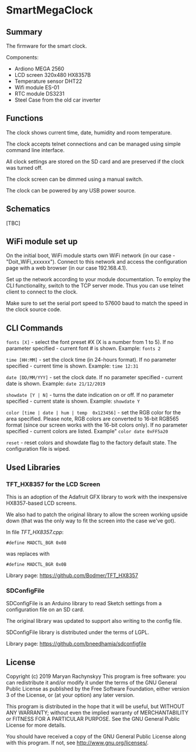 # SmartMegaClock

## Summary

The firmware for the smart clock.

Components:
 * Ardiono MEGA 2560
 * LCD screen 320x480 HX8357B
 * Temperature sensor DHT22
 * Wifi module ES-01
 * RTC module DS3231
 * Steel Case from the old car inverter

## Functions

The clock shows current time, date, humidity and room temperature.

The clock accepts telnet connections and can be managed using simple command line interface.

All clock settings are stored on the SD card and are preserved if the clock was turned off.

The clock screen can be dimmed using a manual switch. 

The clock can be powered by any USB power source.

## Schematics

[TBC]

## WiFi module set up

On the initial boot, WiFi module starts own WiFi network (in our case - "Doit_WiFi_xxxxxx"). Connect to this network and access the configuration page
with a web browser (in our case 192.168.4.1). 

Set up the network according to your module documentation. To employ the CLI functionality, switch to the TCP server mode. Thus you can use telnet client to connect to the clock.

Make sure to set the serial port speed to 57600 baud to match the speed in the clock source code.

## CLI Commands <implementation pending>

`fonts [X]` - select the font preset #X (X is a number from 1 to 5). If no parameter specified - current font # is shown. Example: `fonts 2`

`time [HH:MM]` - set the clock time (in 24-hours format). If no parameter specified - current time is shown. Example: `time 12:31`

`date [DD/MM/YYY]` - set the clock date. If no parameter specified - current date is shown. Example: `date 21/12/2019`

`showdate [Y | N]` - turns the date indication on or off. If no parameter specified - current state is shown. Example: `showdate Y`

`color [time | date | hum | temp  0x123456]` - set the RGB color for the area specified. Please note, RGB colors are converted to 16-bit RGB565 format (since our screen works with the 16-bit colors only). If no parameter specified - current colors are listed.  Example" `color date 0xFF5a20`

`reset` - reset colors and showdate flag to the factory default state. The configuration file is wiped.


## Used Libraries

### TFT_HX8357 for the LCD Screen

This is an adoption of the Adafruit GFX library to work with the inexpensive HX8357-based LCD screens.

We also had to patch the original library to allow the screen working upside down (that was the only way to fit the screen into the case we've got).

In file *TFT_HX8357.cpp*:
 
`#define MADCTL_BGR 0x08`

was replaces with

`#define MADCTL_BGR 0x0B`

Library page: https://github.com/Bodmer/TFT_HX8357

### SDConfigFile

SDConfigFile is an Arduino library to read Sketch settings from a configuration file on an SD card.

The original library was updated to support also writing to the config file.

SDConfigFile library is distributed under the terms of LGPL.

Library page: https://github.com/bneedhamia/sdconfigfile

## License 

Copyright (c) 2019 Maryan Rachynskyy
This program is free software: you can redistribute it and/or modify
it under the terms of the GNU General Public License as published by
the Free Software Foundation, either version 3 of the License, or
(at your option) any later version.

This program is distributed in the hope that it will be useful,
but WITHOUT ANY WARRANTY; without even the implied warranty of
MERCHANTABILITY or FITNESS FOR A PARTICULAR PURPOSE.  See the
GNU General Public License for more details.

You should have received a copy of the GNU General Public License
along with this program.  If not, see http://www.gnu.org/licenses/.
